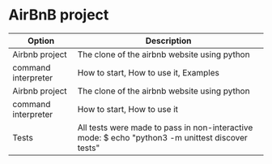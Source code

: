 # AirBnB project

| Option              | Description                                                                                      |
|---------------------|--------------------------------------------------------------------------------------------------|
| Airbnb project      | The clone of the airbnb website using python                                                     |
| command interpreter | How to start, How to use it, Examples                                                            |
| Airbnb project      | The clone of the airbnb website using python                                                     |
| command interpreter | How to start, How to use it                                                                      |
| Tests               | All tests were made to pass in non-interactive mode: $ echo "python3 -m unittest discover tests" | bash |
